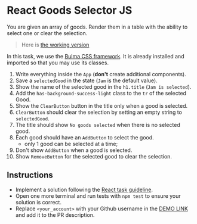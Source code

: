 # React Goods Selector JS

You are given an array of goods. Render them in a table with the ability to select one or clear the selection.

> Here is [the working version](https://mate-academy.github.io/react_goods-selector)

In this task, we use the [Bulma CSS framework](https://bulma.io/). It is already installed and imported so that you may use its classes.

1. Write everything inside the `App` (**don't** create additional components).
1. Save a `selectedGood` in the state (`Jam` is the default value).
1. Show the name of the selected good in the `h1.title` (`Jam is selected`).
1. Add the `has-background-success-light` class to the `tr` of the selected Good.
1. Show the `ClearButton` button in the title only when a good is selected.
1. `ClearButton` should clear the selection by setting an empty string to `selectedGood`.
1. The title should show `No goods selected` when there is no selected good.
1. Each good should have an `AddButton` to select the good.
    - only 1 good can be selected at a time;
1. Don't show `AddButton` when a good is selected.
1. Show `RemoveButton` for the selected good to clear the selection.

## Instructions

- Implement a solution following the [React task guideline](https://github.com/mate-academy/react_task-guideline#react-tasks-guideline).
- Open one more terminal and run tests with `npm test` to ensure your solution is correct.
- Replace `<your_account>` with your Github username in the [DEMO LINK](https://olha-rypich.github.io/react_goods-selector-js/) and add it to the PR description.

